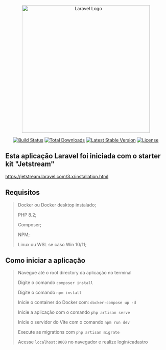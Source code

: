 <p align="center"><a href="https://laravel.com" target="_blank"><img src="https://raw.githubusercontent.com/laravel/art/master/logo-lockup/5%20SVG/2%20CMYK/1%20Full%20Color/laravel-logolockup-cmyk-red.svg" width="400" alt="Laravel Logo"></a></p>

<p align="center">
<a href="https://github.com/laravel/framework/actions"><img src="https://github.com/laravel/framework/workflows/tests/badge.svg" alt="Build Status"></a>
<a href="https://packagist.org/packages/laravel/framework"><img src="https://img.shields.io/packagist/dt/laravel/framework" alt="Total Downloads"></a>
<a href="https://packagist.org/packages/laravel/framework"><img src="https://img.shields.io/packagist/v/laravel/framework" alt="Latest Stable Version"></a>
<a href="https://packagist.org/packages/laravel/framework"><img src="https://img.shields.io/packagist/l/laravel/framework" alt="License"></a>
</p>

## Esta aplicação Laravel foi iniciada com o starter kit "Jetstream"
https://jetstream.laravel.com/3.x/installation.html

## Requisitos

> Docker ou Docker desktop instalado;
> 
> PHP 8.2;
> 
> Composer;
>
> NPM;
> 
> Linux ou WSL se caso Win 10/11;

## Como iniciar a aplicação
> Navegue até o root directory da aplicação no terminal
>
> Digite o comando `composer install`
>
> Digite o comando `npm install`
> 
> Inicie o container do Docker com: `docker-compose up -d`
> 
> Inicie a aplicação com o comando `php artisan serve`
> 
> Inicie o servidor do Vite com o comando `npm run dev`
>
> Execute as migrations com `php artisan migrate`
> 
> Acesse `localhost:8000` no navegador e realize login/cadastro
